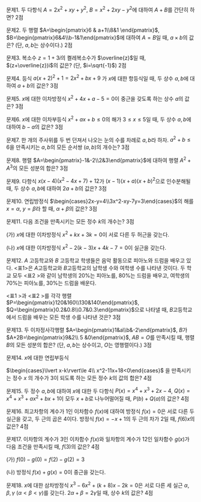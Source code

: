 

문제1. 두 다항식 $A=2x^2+xy+y^2$, $B=x^2+2xy-y^2$에 대하여 $A+B$를 간단히 하면? 2점



문제2. 두 행렬 $A=\begin{pmatrix}6 & a+1\\8&1 \end{pmatrix}$, $B=\begin{pmatrix}6&4\\b-1&1\end{pmatrix}$에 대하여 $A=B$일 때, $a\times b$의 값은? (단, $a, b$는 상수이다.) 2점



문제3. 복소수 $z=1+3i$의 켤레복소수가 $\overline{z}$일 때, $(z+\overline{z})i$의 값은? (단, $i=\sqrt{-1}$)  2점



문제4. 등식 $a(x+2)^2+1=2x^2+bx+9$ 가 $x$에 대한 항등식일 때, 두 상수 $a, b$에 대하여 $a+b$의 값은? 3점



문제5. $x$에 대한 이차방정식 $x^2+4x+a-5=0$이 중근을 갖도록 하는 상수 $a$의 값은? 3점



문제6. $x$에 대한 이차부등식 $x^2+ax+b\le0$의 해가 $3\le x\le 5$일 때, 두 상수 $a, b$에 대하여 $b-a$의 값은? 3점



문제7. 한 개의 주사위를 두 번 던져서 나오는 눈의 수를 차례로 $a, b$라 하자. $a^2+b\le 6$을 만족시키는 $a, b$의 모든 순서쌍 $(a, b)$의 개수는? 3점



문제8. 행렬 $A=\begin{pmatrix}-1&-2\\2&3\end{pmatrix}$에 대하여 행렬 $A^2+A^3$의 모든 성분의 합은? 3점



문제9. 다항식 $x(x-4)(x^2-4x+7)+12$가 $(x-1)(x+a)(x+b)^2$으로 인수분해될 때, 두 상수 $a, b$에 대하여 $2a+b$의 값은? 3점



문제10. 연립방정식 $\begin{cases}2x-y=4\\3x^2-xy-7y=3\end{cases}$의 해를 $x=\alpha$, $y=\beta$라 할 때, $\alpha+\beta$의 값은? 3점



문제11. 다음 조건을 만족시키는 모든 정수 $k$의 개수는? 3점

(가) $x$에 대한 이차방정식 $x^2+kx+3k=0$이 서로 다른 두 허근을 갖는다.

(나) $x$에 대한 이차방정식 $x^2-2(k-3)x+4k-7=0$이 실근을 갖는다.



문제12. $A$ 고등학교와 $B$ 고등학교 학생들은 음악 활동으로 피아노와 드럼을 배우고 있다. $<$표1$>$은 $A$고등학교와 $B$고등학교의 남학생 수와 여학생 수를 나타낸 것이다. 두 학교 모두 $<$표2 $>$와 같이 남학생의 $20\%$는 피아노를, $80\%$는 드럼을 배우고, 여학생의 $70\%$는 피아노를, $30\%$는 드럼을 배운다.

$<$표1 $>$과 $<$표2 $>$를 각각 행렬 $P=\begin{pmatrix}120&160\\130&140\end{pmatrix}$, $Q=\begin{pmatrix}0.2&0.8\\0.7&0.3\end{pmatrix}$으로 나타낼 때, $B$고등학교에서 드럼을 배우는 모든 학생 수를 나타낸 것은? 3점



문제13. 두 이차정사각행렬 $A=\begin{pmatrix}1&a\\b&-2\end{pmatrix}$, $B$가 $A+2B=\begin{pmatrix}9&2\\ 5 &0\end{pmatrix}$, $AB=O$를 만족시킬 때, 행렬 $B$의 모든 성분의 합은? (단, $a, b$는 상수이고, $O$는 영행렬이다.)  3점



문제14. $x$에 대한 연립부등식

$\begin{cases}\lvert x-k\rvert\le 4\\ x^2-11x+18<0\end{cases}$
 을 만족시키는 정수 $x$
의 개수가 $3$이 되도록 하는 모든 정수 $k$의 값의 합은? 4점



문제15. 두 정수 $a, b$에 대하여 $x$에 대한 두 다항식 $P(x)=x^4+x^3+2x-4$, $Q(x)=x^4+x^3+ax^2+bx+1$이 모두 $x+b$로 나누어떨어질 때, $P(b)+Q(a)$의 값은? 4점



문제16. 최고차항의 계수가 $1$인 이차함수 $f(x)$에 대하여 방정식 $f(x)=0$은 서로 다른 두 실근을 갖고, 두 근의 곱은 $4$이다. 방정식 $f(x)=-x+1$의 두 근의 차가 $2$일 때, $f(6)x$의 값은? 4점



문제17. 이차항의 계수가 $3$인 이차함수 $f(x)$와 일차항의 계수가 $12$인 일차함수 $g(x)$가 다음 조건을 만족시킬 때, $f(3)$의 값은? 4점

(가) $f(0)-g(0)=f(2)-g(2)=3$

(나) 방정식 $f(x)+g(x)=0$이 중근을 갖는다.



문제18. $x$에 대한 삼차방정식 $x^3-6x^2+(k+8)x-2k=0$은 서로 다른 세 실근 $\alpha, \beta, \gamma\ (\alpha<\beta<\gamma)$를 갖는다. $2\alpha+\beta=2\gamma$일 때, 상수 $k$의 값은? 4점

